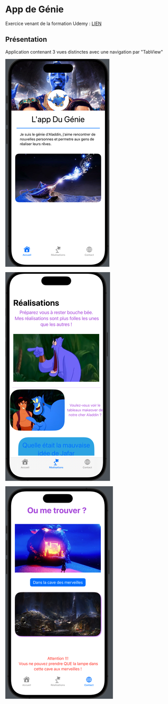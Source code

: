 # **App de Génie**

Exercice venant de la formation Udemy : [LIEN](https://www.udemy.com/share/1072m83@B61Ny7_78aw3W6h6OS_tdKG3vIkdA-mwPpUxfOmYaHodwd6DpXMAj5QC9Camo83YsQ==/)


## Présentation

Application contenant 3 vues distinctes avec une navigation par "TabView"

![1](https://github.com/MathieuDurand28/AppDeGenie/blob/main/3.png)

![2](https://github.com/MathieuDurand28/AppDeGenie/blob/main/2.png)

![3](https://github.com/MathieuDurand28/AppDeGenie/blob/main/1.png)



